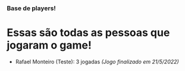 ### Base de players!
# Essas são todas as pessoas que jogaram o game!

- Rafael Monteiro (Teste): 3 jogadas *(Jogo finalizado em 21/5/2022)*
